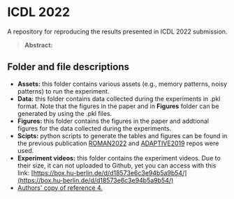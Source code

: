 # ICDL 2022
A repository for reproducing the results presented in ICDL 2022 submission.

> **Abstract:**



## Folder and file descriptions
+ **Assets:** this folder contains various assets (e.g., memory patterns, noisy patterns) to run the experiment.
+ **Data:** this folder contains data collected during the experiments in .pkl format. Note that the figures in the paper and in **Figures** folder can be generated by using the .pkl files. 
+ **Figures:** this folder contains the figures in the paper and addtional figures for the data collected during the experiments.
+ **Scipts:** python scripts to generate the tables and figures can be found in the previous publication [ROMAN2022](https://github.com/muratkirtay/RoMAN2021) and [ADAPTIVE2019](https://github.com/muratkirtay/ADAPTIVE2019) repos were used.
+ **Experiment videos:** this folder contains the experiment videos. Due to their size, it can not uploaded to Github, yet you can access with this link: [https://box.hu-berlin.de/d/d18573e6c3e94b5a9b54/](https://box.hu-berlin.de/d/d18573e6c3e94b5a9b54/)
+ [Authors' copy of reference 4.](https://box.hu-berlin.de/f/e8200ff0cb7149dba7f7/) 
 
 




